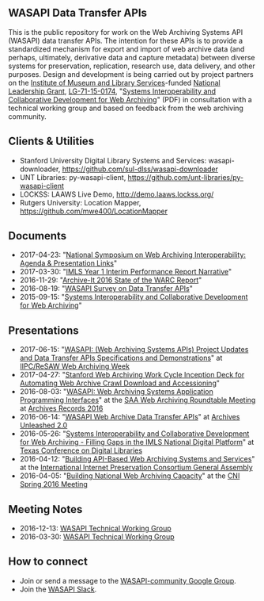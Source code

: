 ## WASAPI Data Transfer APIs

This is the public repository for work on the Web Archiving Systems API (WASAPI) data transfer APIs. The intention for these APIs is to provide a standardized mechanism for export and import of web archive data (and perhaps, ultimately, derivative data and capture metadata) between diverse systems for preservation, replication, research use, data delivery, and other purposes. Design and development is being carried out by project partners on the [Institute of Museum and Library Services](https://www.imls.gov/)-funded [National Leadership Grant](https://www.imls.gov/grants/available/national-leadership-grants-libraries), [LG-71-15-0174](https://www.imls.gov/grants/awarded/lg-71-15-0174-15), "[Systems Interoperability and Collaborative Development for Web Archiving](https://www.imls.gov/sites/default/files/proposal_narritive_lg-71-15-0174_internet_archive.pdf)" (PDF) in consultation with a technical working group and based on feedback from the web archiving community.

## Clients & Utilities
* Stanford University Digital Library Systems and Services: wasapi-downloader, https://github.com/sul-dlss/wasapi-downloader
* UNT Libraries: py-wasapi-client, https://github.com/unt-libraries/py-wasapi-client
* LOCKSS: LAAWS Live Demo, http://demo.laaws.lockss.org/
* Rutgers University: Location Mapper, https://github.com/mwe400/LocationMapper

## Documents
* 2017-04-23: "[National Symposium on Web Archiving Interoperability: Agenda & Presentation Links](https://docs.google.com/document/d/1PM8u5nxAKUFb4oh1JTDARfl9hat7gOxgU1t2mGvn8Fg/edit#heading=h.n0bnn4za99v2)"
* 2017-03-30: "[IMLS Year 1 Interim Performance Report Narrative](https://archive.org/details/WASAPIYearOneReport)"
* 2016-11-29: "[Archive-It 2016 State of the WARC Report](https://archive-it.org/blog/post/2016-state-of-the-warc-our-second-annual-digital-preservation-survey-results/)"
* 2016-08-19: "[WASAPI Survey on Data Transfer APIs](https://drive.google.com/file/d/0B7toWei7Sy_SOUJlZFhySHZYTWM/view?usp=sharing)"
* 2015-09-15: "[Systems Interoperability and Collaborative Development for Web Archiving](https://www.imls.gov/grants/awarded/lg-71-15-0174-15)"

## Presentations
* 2017-06-15: "[WASAPI:  (Web Archiving Systems APIs) Project Updates and Data Transfer APIs Specifications and Demonstrations](https://docs.google.com/presentation/d/1nbfKd80V613-S7AH9CvbMZVp9SyLWW7ByMwMsBflM5s/edit?usp=sharing)" at [IIPC/ReSAW Web Archiving Week](http://netpreserve.org/wac2017/)
* 2017-04-27: "[Stanford Web Archiving Work Cycle Inception Deck for Automating Web Archive Crawl Download and Accessioning](https://drive.google.com/file/d/0B7toWei7Sy_SU2VvWWNVUmRRQkk/view?usp=sharing)"
* 2016-08-03: "[WASAPI: Web Archiving Systems Application Programming Interfaces](https://docs.google.com/presentation/d/1XajUcvETUTL_mSsr0vCno-fzSB15MsRsRmP_pikvGO8/edit?usp=sharing)" at the [SAA Web Archiving Roundtable Meeting](https://archives2016.sched.org/event/6niM/web-archiving) at [Archives Records 2016](http://www2.archivists.org/am2016)
* 2016-06-14: "[WASAPI Web Archive Data Transfer APIs](http://www.slideshare.net/nullhandle/wasapi-web-archive-data-transfer-apis)" at [Archives Unleashed 2.0](http://archivesunleashed.com/)
* 2016-05-26: "[Systems Interoperability and Collaborative Development for Web Archiving - Filling Gaps in the IMLS National Digital Platform](http://digital.library.unt.edu/ark:/67531/metadc848591/)" at [Texas Conference on Digital Libraries](https://conferences.tdl.org/tcdl/index.php/TCDL/TCDL2016)
* 2016-04-12: "[Building API-Based Web Archiving Systems and Services](https://docs.google.com/presentation/d/1IJ9IcLG2cO118oNX0Z5rakiDVySuB9TBWwnVvHTEOAg/edit?usp=sharing)" at the [International Internet Preservation Consortium General Assembly](http://www.netpreserve.org/general-assembly/2016/overview)
* 2016-04-05: "[Building National Web Archiving Capacity](https://drive.google.com/file/d/0BwW5mtdXJ3huLUowUnRZb0E0Z0E/view?usp=sharing)" at the [CNI Spring 2016 Meeting](https://www.cni.org/events/membership-meetings/past-meetings/spring-2016)

## Meeting Notes
* 2016-12-13: [WASAPI Technical Working Group](https://docs.google.com/document/d/1q7m6pgINRAUOFGg3SMhCVD_IstAvYbF8cIJ5puO2HP8/edit)
* 2016-03-30: [WASAPI Technical Working Group](https://docs.google.com/document/d/1kDbk3J_DVpqj2rBFQmQIoijYjwgWQKgY-19H6rckGkk/edit?ts=57c36d5a)

## How to connect
* Join or send a message to the [WASAPI-community Google Group](https://groups.google.com/forum/#!forum/wasapi-community).
* Join the [WASAPI Slack](https://docs.google.com/forms/d/e/1FAIpQLScsdTqssLrM9FinmpP8Mow2Hl8zJnfJZfjWxaeXddlvu2VjBw/viewform).
